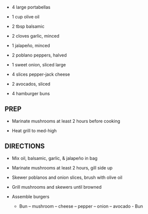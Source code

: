 - 4 large portabellas

- 1 cup olive oil

- 2 tbsp balsamic

- 2 cloves garlic, minced

- 1 jalapeño, minced

- 2 poblano peppers, halved

- 1 sweet onion, sliced large

- 4 slices pepper-jack cheese

- 2 avocados, sliced

- 4 hamburger buns

## PREP

- Marinate mushrooms at least 2 hours before cooking

- Heat grill to med-high

## DIRECTIONS

- Mix oil, balsamic, garlic, & jalapeño in bag

- Marinate mushrooms at least 2 hours, gill side up

- Skewer poblanos and onion slices, brush with olive oil

- Grill mushrooms and skewers until browned

- Assemble burgers

    - Bun – mushroom – cheese – pepper – onion – avocado - Bun
